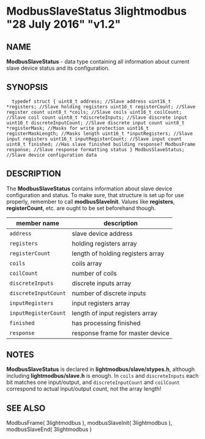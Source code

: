 # ModbusSlaveStatus 3lightmodbus "28 July 2016" "v1.2"

## NAME
**ModbusSlaveStatus** - data type containing all information about current slave device status and its configuration.

## SYNOPSIS
`  
	typedef struct
	{
		uint8_t address; //Slave address
		uint16_t *registers; //Slave holding registers
		uint16_t registerCount; //Slave register count
		uint8_t *coils; //Slave coils
		uint16_t coilCount; //Slave coil count
		uint8_t *discreteInputs; //Slave discrete input
		uint16_t discreteInputCount; //Slave discrete input count
		uint8_t *registerMask; //Masks for write protection
		uint16_t registerMaskLength; //Masks length
		uint16_t *inputRegisters; //Slave input registers
		uint16_t inputRegisterCount; //Slave input count
		uint8_t finished; //Has slave finished building response?
		ModbusFrame response; //Slave response formatting status
	} ModbusSlaveStatus; //Slave device configuration data
`

## DESCRIPTION
The **ModbusSlaveStatus** contains information about slave device configuration and status. To make sure, that structure is set up for use properly,
remember to call **modbusSlaveInit**. Values like **registers**, **registerCount**, etc. are ought to be set beforehand though.

| member name         | description                                               |
|---------------------|-----------------------------------------------------------|
| `address`           | slave device address                                      |
| `registers`         | holding registers array                                   |
| `registerCount`     | length of holding registers array                         |
| `coils`             | coils array                                               |
| `coilCount`         | number of coils                                           |
| `discreteInputs`    | discrete inputs array                                     |
| `discreteInputCount`| number of discrete inputs                                 |
| `inputRegisters`    | input registers array                                     |
| `inputRegisterCount`| length of input registers array                           |
| `finished`          | has processing finished                                   |
| `response`          | response frame for master device                          |

## NOTES
**ModbusSlaveStatus** is declared in **lightmodbus/slave/stypes.h**, although including **lightmodbus/slave.h** is enough.
In `coils` and `discreteInputs` each bit matches one input/output, and
`discreteInputCount` and `coilCount` correspond to actual input/output count, not the array length!

## SEE ALSO
ModbusFrame( 3lightmodbus ), modbusSlaveInit( 3lightmodbus ), modbusSlaveEnd( 3lightmodbus )
